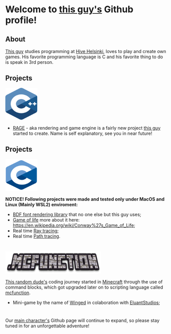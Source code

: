 # Welcome to <a href="https://github.com/Alforofous" target="_blank">this guy's</a> Github profile!

## About
<a href="https://github.com/Alforofous" target="_blank">This guy</a> studies programming at <a href="https://www.hive.fi/en/" target="_blank">Hive Helsinki</a>, loves to play and create own games. His favorite programming language is C and his favorite thing to do is speak in 3rd person.

## Projects
<img src="cpp.svg" width="100" height="100"></img>

  - <a href="https://github.com/Alforofous/RAGE" target="_blank"> RAGE</a> - aka rendering and game engine is a fairly new project <a href="https://github.com/Alforofous" target="_blank">this guy</a> started to create. Name is self explanatory, see you in near future!

## Projects
<img src="c.svg" width="100" height="100"></img>

**__NOTICE! Following projects were made and tested only under MacOS and Linux (Mainly WSL2) enviroment:__**

  - <a href="https://github.com/Alforofous/dm_bdf_render" target="_blank"> BDF font rendering library</a> that no one else but this guy uses;
  - <a href="https://github.com/Alforofous/game_of_life" target="_blank">Game of life</a> more about it here: https://en.wikipedia.org/wiki/Conway%27s_Game_of_Life;
  - Real time <a href="https://github.com/Alforofous/RTv1.git" target="_blank">Ray tracing</a>;
  - Real time <a href="https://github.com/NikoGardziella/RayTracer" target="_blank">Path tracing</a>.

# 
<img src="mcfunction.png" width="300" height="70"></img>

<a href="https://github.com/Alforofous" target="_blank">This random dude's</a> coding journey started in <a href="https://minecraft.net" target="_blank">Minecraft</a> through the use of command blocks, which got upgraded later on to scripting language called <a href="https://minecraft.fandom.com/wiki/Function_(Java_Edition)" target="_blank">mcfunction</a>.

  - Mini-game by the name of <a href="https://github.com/Eluant/Winged.git" target="_blank">Winged</a> in colaboration with <a href="https://eluantstudios.com" target="_blank">EluantStudios</a>;
# 

Our <a href="https://github.com/Alforofous" target="_blank">main character's</a> Github page will continue to expand, so please stay tuned in for an unforgettable adventure!
